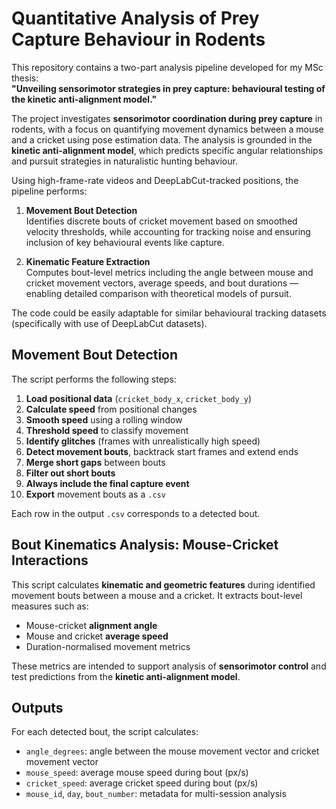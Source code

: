 # Quantitative Analysis of Prey Capture Behaviour in Rodents

This repository contains a two-part analysis pipeline developed for my MSc thesis:  
**"Unveiling sensorimotor strategies in prey capture: behavioural testing of the kinetic anti-alignment model."**

The project investigates **sensorimotor coordination during prey capture** in rodents, with a focus on quantifying movement dynamics between a mouse and a cricket using pose estimation data. The analysis is grounded in the **kinetic anti-alignment model**, which predicts specific angular relationships and pursuit strategies in naturalistic hunting behaviour.

Using high-frame-rate videos and DeepLabCut-tracked positions, the pipeline performs:

1. **Movement Bout Detection**  
   Identifies discrete bouts of cricket movement based on smoothed velocity thresholds, while accounting for tracking noise and ensuring inclusion of key behavioural events like capture.

2. **Kinematic Feature Extraction**  
   Computes bout-level metrics including the angle between mouse and cricket movement vectors, average speeds, and bout durations — enabling detailed comparison with theoretical models of pursuit.

The code could be easily adaptable for similar behavioural tracking datasets (specifically with use of DeepLabCut datasets).

## Movement Bout Detection

The script performs the following steps:

1. **Load positional data** (`cricket_body_x`, `cricket_body_y`)
2. **Calculate speed** from positional changes
3. **Smooth speed** using a rolling window
4. **Threshold speed** to classify movement
5. **Identify glitches** (frames with unrealistically high speed)
6. **Detect movement bouts**, backtrack start frames and extend ends
7. **Merge short gaps** between bouts
8. **Filter out short bouts**
9. **Always include the final capture event**
10. **Export** movement bouts as a `.csv`

Each row in the output `.csv` corresponds to a detected bout.

## Bout Kinematics Analysis: Mouse-Cricket Interactions

This script calculates **kinematic and geometric features** during identified movement bouts between a mouse and a cricket. It extracts bout-level measures such as:

- Mouse-cricket **alignment angle**
- Mouse and cricket **average speed**
- Duration-normalised movement metrics

These metrics are intended to support analysis of **sensorimotor control** and test predictions from the **kinetic anti-alignment model**.

## Outputs

For each detected bout, the script calculates:

- `angle_degrees`: angle between the mouse movement vector and cricket movement vector  
- `mouse_speed`: average mouse speed during bout (px/s)  
- `cricket_speed`: average cricket speed during bout (px/s)  
- `mouse_id`, `day`, `bout_number`: metadata for multi-session analysis  


